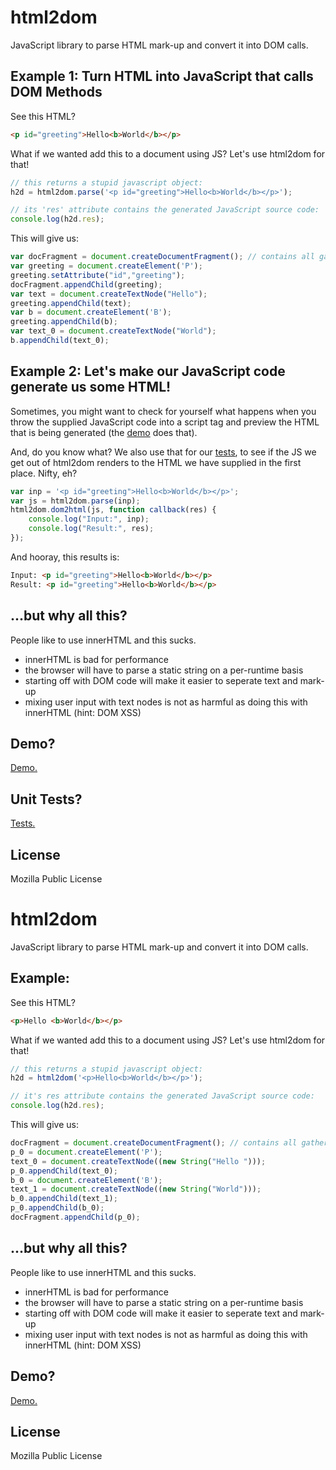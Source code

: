 # html2dom

JavaScript library to parse HTML mark-up and convert it into DOM calls.


## Example 1: Turn HTML into JavaScript that calls DOM Methods

See this HTML?

``` html
<p id="greeting">Hello<b>World</b></p>
```

What if we wanted add this to a document using JS?
Let's use html2dom for that!
``` js
// this returns a stupid javascript object:
h2d = html2dom.parse('<p id="greeting">Hello<b>World</b></p>');

// its 'res' attribute contains the generated JavaScript source code:
console.log(h2d.res);
```

This will give us:

``` js
var docFragment = document.createDocumentFragment(); // contains all gathered nodes
var greeting = document.createElement('P');
greeting.setAttribute("id","greeting");
docFragment.appendChild(greeting);
var text = document.createTextNode("Hello");
greeting.appendChild(text);
var b = document.createElement('B');
greeting.appendChild(b);
var text_0 = document.createTextNode("World");
b.appendChild(text_0);
```

## Example 2: Let's make our JavaScript code generate us some HTML!

Sometimes, you might want to check for yourself what happens when you throw
the supplied JavaScript code into a script tag and preview the HTML that
is being generated (the [demo](http://freddyb.github.com/html2dom/) does that).

And, do you know what? We also use that for our [tests](http://freddyb.github.com/html2dom/tests/tests.html), to see if the JS we get out of
html2dom renders to the HTML we have supplied in the first place. Nifty, eh?

``` js
var inp = '<p id="greeting">Hello<b>World</b></p>';
var js = html2dom.parse(inp);
html2dom.dom2html(js, function callback(res) {
	console.log("Input:", inp);
	console.log("Result:", res);
});
```

And hooray, this results is:

``` html
Input: <p id="greeting">Hello<b>World</b></p>
Result: <p id="greeting">Hello<b>World</b></p>
```


## ...but why all this?
People like to use innerHTML and this sucks.

* innerHTML is bad for performance
* the browser will have to parse a static string on a per-runtime basis
* starting off with DOM code will make it easier to seperate text and mark-up
* mixing user input with text nodes is not as harmful as doing this with innerHTML (hint: DOM XSS)

## Demo?

[Demo.](http://freddyb.github.com/html2dom/)

## Unit Tests?

[Tests.](http://freddyb.github.com/html2dom/tests/tests.html)

## License
Mozilla Public License
# html2dom

JavaScript library to parse HTML mark-up and convert it into DOM calls.


## Example:

See this HTML?

``` html
<p>Hello <b>World</b></p>
```

What if we wanted add this to a document using JS?
Let's use html2dom for that!
``` js
// this returns a stupid javascript object:
h2d = html2dom('<p>Hello<b>World</b></p>');

// it's res attribute contains the generated JavaScript source code:
console.log(h2d.res);
```

This will give us:

``` js
docFragment = document.createDocumentFragment(); // contains all gathered nodes
p_0 = document.createElement('P');
text_0 = document.createTextNode((new String("Hello ")));
p_0.appendChild(text_0);
b_0 = document.createElement('B');
text_1 = document.createTextNode((new String("World")));
b_0.appendChild(text_1);
p_0.appendChild(b_0);
docFragment.appendChild(p_0);
```




## ...but why all this?
People like to use innerHTML and this sucks.

* innerHTML is bad for performance
* the browser will have to parse a static string on a per-runtime basis
* starting off with DOM code will make it easier to seperate text and mark-up
* mixing user input with text nodes is not as harmful as doing this with innerHTML (hint: DOM XSS)

## Demo?

[Demo.](http://freddyb.github.com/html2dom/)



## License
Mozilla Public License


